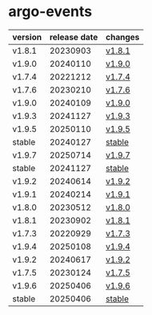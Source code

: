 # argo-events	


|version|release date|changes|
|---|---|---|
|v1.8.1|20230903|[v1.8.1](./v1.8.1-20230903.md)|
|v1.9.0|20240110|[v1.9.0](./v1.9.0-20240110.md)|
|v1.7.4|20221212|[v1.7.4](./v1.7.4-20221212.md)|
|v1.7.6|20230210|[v1.7.6](./v1.7.6-20230210.md)|
|v1.9.0|20240109|[v1.9.0](./v1.9.0-20240109.md)|
|v1.9.3|20241127|[v1.9.3](./v1.9.3-20241127.md)|
|v1.9.5|20250110|[v1.9.5](./v1.9.5-20250110.md)|
|stable|20240127|[stable](./stable-20240127.md)|
|v1.9.7|20250714|[v1.9.7](./v1.9.7-20250714.md)|
|stable|20241127|[stable](./stable-20241127.md)|
|v1.9.2|20240614|[v1.9.2](./v1.9.2-20240614.md)|
|v1.9.1|20240214|[v1.9.1](./v1.9.1-20240214.md)|
|v1.8.0|20230512|[v1.8.0](./v1.8.0-20230512.md)|
|v1.8.1|20230902|[v1.8.1](./v1.8.1-20230902.md)|
|v1.7.3|20220929|[v1.7.3](./v1.7.3-20220929.md)|
|v1.9.4|20250108|[v1.9.4](./v1.9.4-20250108.md)|
|v1.9.2|20240617|[v1.9.2](./v1.9.2-20240617.md)|
|v1.7.5|20230124|[v1.7.5](./v1.7.5-20230124.md)|
|v1.9.6|20250406|[v1.9.6](./v1.9.6-20250406.md)|
|stable|20250406|[stable](./stable-20250406.md)|
